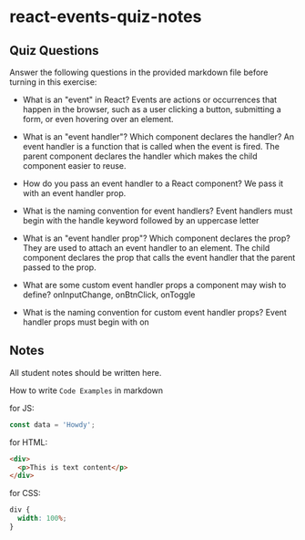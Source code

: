 # react-events-quiz-notes

## Quiz Questions

Answer the following questions in the provided markdown file before turning in this exercise:

- What is an "event" in React?
  Events are actions or occurrences that happen in the browser, such as a user clicking a button, submitting a form, or even hovering over an element.

- What is an "event handler"? Which component declares the handler?
  An event handler is a function that is called when the event is fired. The parent component declares the handler which makes the child component easier to reuse.

- How do you pass an event handler to a React component?
  We pass it with an event handler prop.

- What is the naming convention for event handlers?
  Event handlers must begin with the handle keyword followed by an uppercase letter

- What is an "event handler prop"? Which component declares the prop?
  They are used to attach an event handler to an element. The child component declares the prop that calls the event handler that the parent passed to the prop.

- What are some custom event handler props a component may wish to define?
  onInputChange, onBtnClick, onToggle

- What is the naming convention for custom event handler props?
  Event handler props must begin with on

## Notes

All student notes should be written here.

How to write `Code Examples` in markdown

for JS:

```javascript
const data = 'Howdy';
```

for HTML:

```html
<div>
  <p>This is text content</p>
</div>
```

for CSS:

```css
div {
  width: 100%;
}
```
